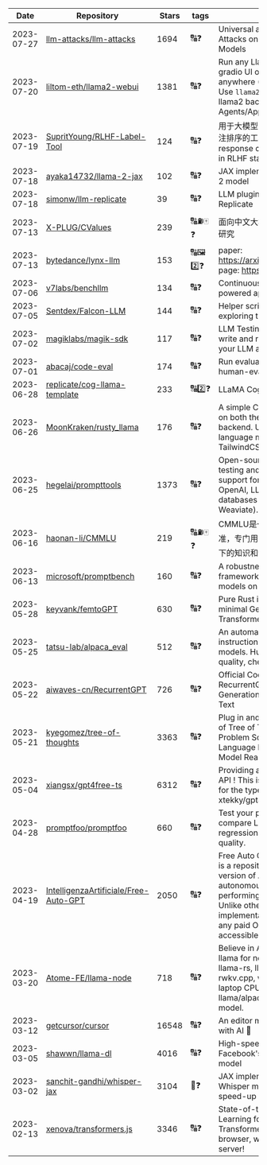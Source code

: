 | Date | Repository | Stars | tags |  Description  |
|------------|---------|-------|-------------|-------------|
| 2023-07-27 | [llm-attacks/llm-attacks](https://github.com/llm-attacks/llm-attacks) | 1694 | 🔠❓ | Universal and Transferable Attacks on Aligned Language Models |
| 2023-07-20 | [liltom-eth/llama2-webui](https://github.com/liltom-eth/llama2-webui) | 1381 | 🔠❓ | Run any Llama 2 locally with gradio UI on GPU or CPU from anywhere (Linux/Windows/Mac). Use `llama2-wrapper` as your local llama2 backend for Generative Agents/Apps.   |
| 2023-07-19 | [SupritYoung/RLHF-Label-Tool](https://github.com/SupritYoung/RLHF-Label-Tool) | 124 | 🔠❓ | 用于大模型 RLHF 进行人工数据标注排序的工具。A tool for manual response data annotation sorting in RLHF stage. |
| 2023-07-18 | [ayaka14732/llama-2-jax](https://github.com/ayaka14732/llama-2-jax) | 102 | 🔠❓ | JAX implementation of the Llama 2 model |
| 2023-07-18 | [simonw/llm-replicate](https://github.com/simonw/llm-replicate) | 39 | 🔠❓ | LLM plugin for models hosted on Replicate |
| 2023-07-13 | [X-PLUG/CValues](https://github.com/X-PLUG/CValues) | 239 | 🔠⛽🀄❓ | 面向中文大模型价值观的评估与对齐研究 |
| 2023-07-13 | [bytedance/lynx-llm](https://github.com/bytedance/lynx-llm) | 153 | 🔠🖼️2️⃣❓ | paper: https://arxiv.org/abs/2307.02469 page: https://lynx-llm.github.io/ |
| 2023-07-06 | [v7labs/benchllm](https://github.com/v7labs/benchllm) | 134 | 🔠❓ | Continuous Integration for LLM powered applications |
| 2023-07-05 | [Sentdex/Falcon-LLM](https://github.com/Sentdex/Falcon-LLM) | 144 | 🔠❓ | Helper scripts and examples for exploring the Falcon LLM models |
| 2023-07-02 | [magiklabs/magik-sdk](https://github.com/magiklabs/magik-sdk) | 117 | 🔠❓ | LLM Testing SDK that helps you write and run tests to monitor your LLM app in production |
| 2023-07-01 | [abacaj/code-eval](https://github.com/abacaj/code-eval) | 174 | 🔠❓ | Run evaluation on LLMs using human-eval benchmark |
| 2023-06-28 | [replicate/cog-llama-template](https://github.com/replicate/cog-llama-template) | 233 | 🔠2️⃣❓ | LLaMA Cog template |
| 2023-06-26 | [MoonKraken/rusty_llama](https://github.com/MoonKraken/rusty_llama) | 176 | 🔠❓ | A simple ChatGPT clone in Rust on both the frontend and backend. Uses open source language models and TailwindCSS. |
| 2023-06-25 | [hegelai/prompttools](https://github.com/hegelai/prompttools) | 1373 | 🔠❓ | Open-source tools for prompt testing and experimentation, with support for both LLMs (e.g. OpenAI, LLaMA) and vector databases (e.g. Chroma, Weaviate). |
| 2023-06-16 | [haonan-li/CMMLU](https://github.com/haonan-li/CMMLU) | 219 | 🔠⛽🀄❓ | CMMLU是一个综合性的🀄评估基准，专门用于评估语言模型在🀄语境下的知识和💡能力。 |
| 2023-06-13 | [microsoft/promptbench](https://github.com/microsoft/promptbench) | 160 | 🔠❓ | A robustness evaluation framework for large language models on adversarial prompts |
| 2023-05-28 | [keyvank/femtoGPT](https://github.com/keyvank/femtoGPT) | 630 | 🔠❓ | Pure Rust implementation of a minimal Generative Pretrained Transformer |
| 2023-05-25 | [tatsu-lab/alpaca_eval](https://github.com/tatsu-lab/alpaca_eval) | 512 | 🔠❓ | An automatic evaluator for instruction-following language models. Human-validated, high-quality, cheap, and fast. |
| 2023-05-22 | [aiwaves-cn/RecurrentGPT](https://github.com/aiwaves-cn/RecurrentGPT) | 726 | 🔠❓ | Official Code for Paper: RecurrentGPT: Interactive Generation of (Arbitrarily) Long Text |
| 2023-05-21 | [kyegomez/tree-of-thoughts](https://github.com/kyegomez/tree-of-thoughts) | 3363 | 🔠❓ | Plug in and Play Implementation of Tree of Thoughts: Deliberate Problem Solving with Large Language Models that Elevates Model Reasoning by atleast 70%  |
| 2023-05-04 | [xiangsx/gpt4free-ts](https://github.com/xiangsx/gpt4free-ts) | 6312 | 🔠❓ | Providing a free OpenAI GPT-4 API !   This is a replication project for the typescript version of xtekky/gpt4free |
| 2023-04-28 | [promptfoo/promptfoo](https://github.com/promptfoo/promptfoo) | 660 | 🔠❓ | Test your prompts. Evaluate and compare LLM outputs, catch regressions, and improve prompt quality. |
| 2023-04-19 | [IntelligenzaArtificiale/Free-Auto-GPT](https://github.com/IntelligenzaArtificiale/Free-Auto-GPT) | 2050 | 🔠❓ | Free Auto GPT with NO paids API is a repository that offers a simple version of Auto GPT, an autonomous AI agent capable of performing tasks independently. Unlike other versions, our implementation does not rely on any paid OpenAI API, making it accessible to anyone.  |
| 2023-03-20 | [Atome-FE/llama-node](https://github.com/Atome-FE/llama-node) | 718 | 🔠❓ | Believe in AI democratization. llama for nodejs backed by llama-rs, llama.cpp and rwkv.cpp, work locally on your laptop CPU. support llama/alpaca/gpt4all/vicuna/rwkv model. |
| 2023-03-12 | [getcursor/cursor](https://github.com/getcursor/cursor) | 16548 | 🔠❓ | An editor made for programming with AI 🤖 |
| 2023-03-05 | [shawwn/llama-dl](https://github.com/shawwn/llama-dl) | 4016 | 🔠❓ | High-speed download of LLaMA, Facebook's 65B parameter GPT model |
| 2023-03-02 | [sanchit-gandhi/whisper-jax](https://github.com/sanchit-gandhi/whisper-jax) | 3104 | 🎵❓ | JAX implementation of OpenAI's Whisper model for up to 70x speed-up on TPU. |
| 2023-02-13 | [xenova/transformers.js](https://github.com/xenova/transformers.js) | 3346 | 🔠❓ | State-of-the-art Machine Learning for the web. Run 🤗 Transformers directly in your browser, with no need for a server! |
